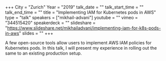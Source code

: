 +++
City = "Zurich"
Year = "2019"
talk_date = ""
talk_start_time = ""
talk_end_time = ""
title = "Implementing IAM for Kubernetes pods in AWS"
type = "talk"
speakers = ["mikhail-advani"]
youtube = ""
vimeo = "344515420"
speakerdeck = ""
slideshare = "https://www.slideshare.net/mikhailadvani/implementing-iam-for-k8s-pods-in-aws"
slides = ""
+++

A few open-source tools allow users to implement AWS IAM policies for Kubernetes pods. In
this talk, I will present my experience in rolling out the same to an existing production
setup.
